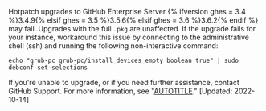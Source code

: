 Hotpatch upgrades to GitHub Enterprise Server {% ifversion ghes = 3.4 %}3.4.9{% elsif ghes = 3.5 %}3.5.6{% elsif ghes = 3.6 %}3.6.2{% endif %} may fail. Upgrades with the full `.pkg` are unaffected. If the upgrade fails for your instance, workaround this issue by connecting to the administrative shell (ssh) and running the following non-interactive command:

```
echo "grub-pc grub-pc/install_devices_empty boolean true" | sudo debconf-set-selections
```

If you're unable to upgrade, or if you need further assistance, contact GitHub Support. For more information, see "[AUTOTITLE](/support/contacting-github-support/creating-a-support-ticket)." [Updated: 2022-10-14]
